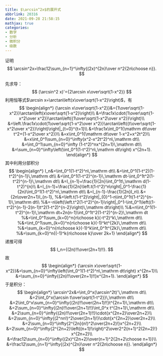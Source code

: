 ```yaml
---
title: $\arcsin^2x$的展开式
abbrlink: 20316
date: 2021-09-28 21:58:15
mathjax: true
categories:
- 数学
- 分析
- 微积分
- 级数
---
```


证明
$$
\arcsin^2x=\frac12\sum_{n=1}^\infty{(2x)^{2n}\over n^2{2n\choose n}}.
$$
<!--more-->

先求导：
$$
(\arcsin^2 x)'={2\arcsin x\over\sqrt{1-x^2}}
$$
利用恒等式$\arcsin x=\arctan\left(x\over\sqrt{1-x^2}\right)$，有
$$
\begin{align*}
{\arcsin x\over\sqrt{1-x^2}}&={1\over\sqrt{1-x^2}}\arctan\left(x\over\sqrt{1-x^2}\right)\\
&=\frac1x\cdot{1\over\sqrt{1-x^2\over x^2}}\arctan\left({1\over\sqrt{1-x^2\over x^2}}\right)\\
&=\left.\frac1x\cdot{1\over\sqrt{1-x^2\over x^2}}\arctan\left({t\over\sqrt{1-x^2\over x^2}}\right)\right|_{t=0}^{t=1}\\
&=\frac1x\int_0^1{\mathrm dt\over t^2+{1-x^2\over x^2}}\\
&=x\int_0^1{\mathrm dt\over 1-x^2+x^2t^2}\\
&=x\int_0^1\sum_{n=0}^\infty(x^2-x^2t^2)^n\,\mathrm dt\\
&=\int_0^1\sum_{n=0}^\infty (1-t^2)^nx^{2n+1}\,\mathrm dt\\
&=\sum_{n=0}^\infty\left(\int_0^1(1-t^2)^n\,\mathrm dt\right) x^{2n+1}.
\end{align*}
$$
其中利用分部积分
$$
\begin{align*}
I_n&=\int_0^1(1-t^2)^n\,\mathrm dt\\
&=\int_0^1(1-t^2)(1-t^2)^{n-1}\,\mathrm dt\\
&=\int_0^1(1-t^2)^{n-1}\,\mathrm dt-\int_0^1t^2(1-t^2)^{n-1}\,\mathrm dt\\
&=I_{n-1}+\frac{1}{2n}\int_0^1t\,\mathrm d(1-t^2)^{n}\\
&=I_{n-1}+\frac{1}{2n}\left.t(1-t^2)^n\right|_0^1-\frac{1}{2n}\int_0^1(1-t^2)^n\,\mathrm dt\\
&=I_{n-1}-\frac{1}{2n}I_n\\
&={2n\over2n+1}I_{n-1},
%&=\left.t(1-t^2)\right|_{0}^1-n\int_0^1t(1-t^2)^{n-1}\,\mathrm dt\\
%&=-n\left(\left.t^2(1-t^2)^{n-1}\right|_0^1-\int_0^1\left((1-t^2)^{n-1}-2(n-1)t^2(1-t^2)^{n-2}\right)\,\mathrm dt\right)\\
%&=n\int_0^1(1-t^2)^{n-1}\,\mathrm dt+2n(n-1)\int_0^1t^2(1-t^2)^{n-2}\,\mathrm dt
%&=\int_0^1\sum_{k=0}^n{n\choose k}(-t^2)^k\,\mathrm dt\\
%&=\int_0^1\sum_{k=0}^n{n\choose k}(-1)^kt^{2k}\,\mathrm dt\\
%&=\sum_{k=0}^n{n\choose k}(-1)^k\int_0^1t^{2k}\,\mathrm dt\\
%&=\sum_{k=0}^n{(-1)^k{n\choose k}\over 2k+1}
\end{align*}
$$
递推可得
$$
I_n={(2n)!!\over(2n+1)!!}.
$$
故
$$
\begin{align*}
{\arcsin x\over\sqrt{1-x^2}}&=\sum_{n=0}^\infty\left(\int_0^1(1-t^2)^n\,\mathrm dt\right) x^{2n+1}\\
&=\sum_{n=0}^\infty{(2n)!!\over(2n+1)!!}x^{2n+1}.
\end{align*}
$$
于是积分：
$$
\begin{align*}
\arcsin^2x&=\int_0^x(\arcsin^2t)'\,\mathrm dt\\
&=2\int_0^x{\arcsin t\over\sqrt{1-t^2}}\,\mathrm dt\\
&=2\int_0^x\sum_{n=0}^\infty{(2n)!!\over(2n+1)!!}t^{2n+1}\,\mathrm dt\\
&=2\sum_{n=0}^\infty{(2n)!!\over(2n+1)!!}\int_0^x t^{2n+1}\,\mathrm dt\\
&=2\sum_{n=0}^\infty{(2n)!!\over(2n+1)!!}\cdot{x^{2n+2}\over2n+2}\\
&=2\sum_{n=0}^\infty{(2^nn!)^2\over(2n+1)!}\cdot{x^{2n+2}\over2n+2}\\
&=2\sum_{n=0}^\infty{2^{2n}(n!)^2\over(2n+2)!}x^{2n+2}\\
&=2\sum_{n=0}^\infty{2^{2n+2}\left((n+1)!\right)^2\over2^2(n+1)^2(2n+2)!}x^{2n+2}\\
&=\frac12\sum_{n=0}^\infty{(2x)^{2n+2}\over(n+1)^2{2n+2\choose n+1}}\\
&=\frac12\sum_{n=1}^\infty{(2x)^{2n}\over n^2{2n\choose n}}.
\end{align*}
$$
